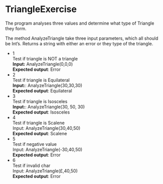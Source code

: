 # TriangleExercise

The program analyses three values and determine what type of Triangle they form.

The method AnalyzeTriangle take three input parameters, which all should be Int’s.
Returns a string with either an error or they type of the triangle.

* 1  
Test if triangle is NOT a triangle  
**Input:** AnalyzeTriangle(0,0,0)  
**Expected output**: Error  
* 2  
Test if triangle is Equilateral  
**Input:**: AnalyzeTriangle(30,30,30)  
**Expected output**: Equilateral  
* 3  
Test if triangle is Isosceles  
**Input:**: AnalyzeTriangle(30, 50, 30)  
**Expected output**: Isosceles  
* 4  
 Test if triangle is Scalene  
 Input: AnalyzeTriangle(30,40,50)  
**Expected output**: Scalene  
* 5  
 Test if negative value  
 Input: AnalyzeTriangle(-30,40,50)  
**Expected output**: Error
* 6  
 Test if invalid char  
 Input: AnalyzeTriangle(£,40,50)  
**Expected output**: Error

